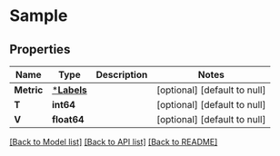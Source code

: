 # Sample

## Properties
Name | Type | Description | Notes
------------ | ------------- | ------------- | -------------
**Metric** | [***Labels**](Labels.md) |  | [optional] [default to null]
**T** | **int64** |  | [optional] [default to null]
**V** | **float64** |  | [optional] [default to null]

[[Back to Model list]](../README.md#documentation-for-models) [[Back to API list]](../README.md#documentation-for-api-endpoints) [[Back to README]](../README.md)


